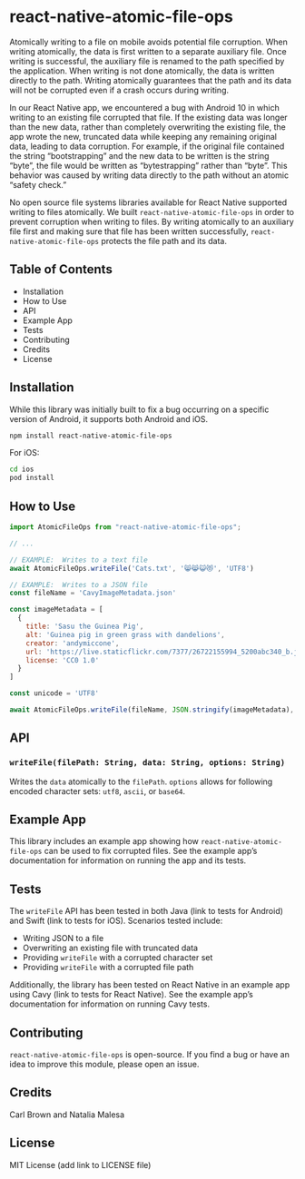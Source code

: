 # react-native-atomic-file-ops

Atomically writing to a file on mobile avoids potential file corruption.  When writing atomically, the data is first written to a separate auxiliary file.  Once writing is successful, the auxiliary file is renamed to the path specified by the application.  When writing is not done atomically, the data is written directly to the path.  Writing atomically guarantees that the path and its data will not be corrupted even if a crash occurs during writing.

In our React Native app, we encountered a bug with Android 10 in which writing to an existing file corrupted that file.  If the existing data was longer than the new data, rather than completely overwriting the existing file, the app wrote the new, truncated data while keeping any remaining original data, leading to data corruption.  For example, if the original file contained the string “bootstrapping” and the new data to be written is the string “byte”, the file would be written as “bytestrapping” rather than “byte”.  This behavior was caused by writing data directly to the path without an atomic “safety check.”

No open source file systems libraries available for React Native supported writing to files atomically.  We built `react-native-atomic-file-ops` in order to prevent corruption when writing to files.  By writing atomically to an auxiliary file first and making sure that file has been written successfully, `react-native-atomic-file-ops` protects the file path and its data.

## Table of Contents
* Installation
* How to Use
* API
* Example App
* Tests
* Contributing
* Credits
* License
 
## Installation

While this library was initially built to fix a bug occurring on a specific version of Android, it supports both Android and iOS.

```sh
npm install react-native-atomic-file-ops
```

For iOS:
```sh
cd ios
pod install
```

## How to Use

```js
import AtomicFileOps from "react-native-atomic-file-ops";

// ...

// EXAMPLE:  Writes to a text file
await AtomicFileOps.writeFile('Cats.txt', '😸😹😺😻', 'UTF8')

// EXAMPLE:  Writes to a JSON file
const fileName = 'CavyImageMetadata.json'

const imageMetadata = [
  {
    title: 'Sasu the Guinea Pig',
    alt: 'Guinea pig in green grass with dandelions',
    creator: 'andymiccone',
    url: 'https://live.staticflickr.com/7377/26722155994_5200abc340_b.jpg',
    license: 'CC0 1.0'
  }
]

const unicode = 'UTF8'

await AtomicFileOps.writeFile(fileName, JSON.stringify(imageMetadata), unicode)
```

## API

### ```writeFile(filePath: String, data: String, options: String)```
Writes the `data` atomically to the `filePath`. `options` allows for following encoded character sets:  `utf8`, `ascii`, or `base64`.

## Example App

This library includes an example app showing how `react-native-atomic-file-ops` can be used to fix corrupted files.  See the example app’s documentation for information on running the app and its tests.

## Tests

The `writeFile` API has been tested in both Java (link to tests for Android) and Swift (link to tests for iOS).  Scenarios tested include:
* Writing JSON to a file
* Overwriting an existing file with truncated data
* Providing `writeFile` with a corrupted character set
* Providing `writeFile` with a corrupted file path

Additionally, the library has been tested on React Native in an example app using Cavy (link to tests for React Native).  See the example app’s documentation for information on running Cavy tests.

## Contributing

`react-native-atomic-file-ops` is open-source.  If you find a bug or have an idea to improve this module, please open an issue.

## Credits

Carl Brown and Natalia Malesa

## License

MIT License (add link to LICENSE file)
